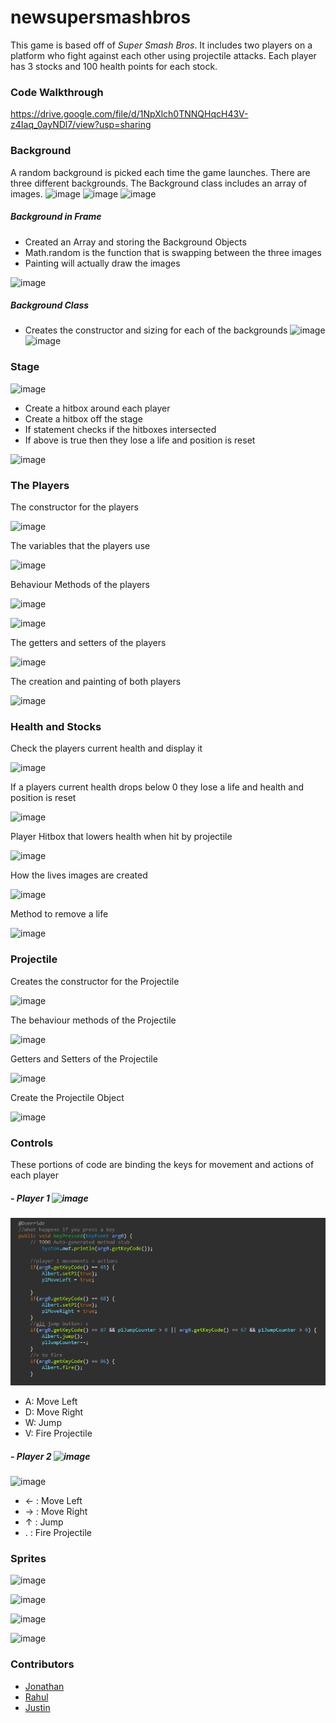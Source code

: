# newsupersmashbros

This game is based off of *Super Smash Bros*. It includes two players on a platform who fight against each other using projectile attacks. Each player has 3 stocks and 100 health points for each stock.  

### Code Walkthrough
https://drive.google.com/file/d/1NpXlch0TNNQHqcH43V-z4Iaq_0ayNDl7/view?usp=sharing

### **Background**
A random background is picked each time the game launches. There are three different backgrounds. 
The Background class includes an array of images. 
![image](https://user-images.githubusercontent.com/54755468/148613525-e7bd8a6d-e3ba-47fc-a8b9-bc51162067e4.png)
![image](https://user-images.githubusercontent.com/54755468/148613556-4c737d7c-fe67-476c-9caf-443844c8d1b9.png)
![image](https://user-images.githubusercontent.com/54755468/148613590-0df7ac2b-0f27-48e2-ad72-918596d3e141.png)


##### Background in Frame

- Created an Array and storing the Background Objects
- Math.random is the function that is swapping between the three images
- Painting will actually draw the images 

![image](https://user-images.githubusercontent.com/85975474/148612624-79134b8d-edb0-44ec-bf9a-cec5aac00976.png)

##### Background Class 

- Creates the constructor and sizing for each of the backgrounds
![image](https://user-images.githubusercontent.com/85975474/148612643-81e1418a-7984-4fe4-86ec-a47bcd3c6c60.png)
![image](https://user-images.githubusercontent.com/85975474/148612656-f6b8afd0-b3df-40d0-8022-42cc380bf301.png)


### **Stage**
![image](https://user-images.githubusercontent.com/85975474/148461684-08df4dab-774b-4cc5-8cfa-67ec936d82bd.png)

- Create a hitbox around each player
- Create a hitbox off the stage
- If statement checks if the hitboxes intersected
- If above is true then they lose a life and position is reset

![image](https://user-images.githubusercontent.com/85975474/148617804-d70f5a4b-73f8-4c73-a1c4-1a7d1289bb3b.png)


### **The Players**
The constructor for the players

![image](https://user-images.githubusercontent.com/85975474/148614340-5b9bdbf9-6c2b-445f-9ff3-1df2f6655c1a.png)

The variables that the players use

![image](https://user-images.githubusercontent.com/85975474/148614305-8e5706bd-c7a3-47f4-ba51-70cb69a08ff2.png)

Behaviour Methods of the players

![image](https://user-images.githubusercontent.com/85975474/148614727-94de5124-4db5-4b98-9f27-ee992a0bc4ab.png)

![image](https://user-images.githubusercontent.com/85975474/148614746-fe5c217a-a652-4269-b9b0-59ef1850ffc0.png)


The getters and setters of the players

![image](https://user-images.githubusercontent.com/85975474/148614766-e11c76f6-c402-4a8c-9583-e32724ae6b7e.png)


The creation and painting of both players

![image](https://user-images.githubusercontent.com/85975474/148614220-4f91b03b-6f59-40f2-815b-563cc0f2220b.png)


### **Health and Stocks**

Check the players current health and display it

![image](https://user-images.githubusercontent.com/85975474/148616017-2e264a06-b0fe-40bb-9a7d-81f7a821669a.png)

If a players current health drops below 0 they lose a life and health and position is reset

![image](https://user-images.githubusercontent.com/85975474/148617838-9ef9b54b-3938-4527-88ff-984f940696ca.png)

Player Hitbox that lowers health when hit by projectile

![image](https://user-images.githubusercontent.com/85975474/148617876-fa9d803c-13a0-42a0-90d6-30082c85a075.png)

How the lives images are created

![image](https://user-images.githubusercontent.com/85975474/148618782-980ab31b-3a2d-46d3-8eaa-8eabeeca052c.png)

Method to remove a life

![image](https://user-images.githubusercontent.com/85975474/148618774-5e688b85-7d0c-438b-a0bb-048e0f318f89.png)


### **Projectile**

Creates the constructor for the Projectile 

![image](https://user-images.githubusercontent.com/85975474/148618583-85306b45-9b7f-4566-b202-f5e8124169b8.png)


The behaviour methods of the Projectile

![image](https://user-images.githubusercontent.com/85975474/148618577-e44fdd1d-ca97-4eba-9608-57c582bead0d.png)

Getters and Setters of the Projectile

![image](https://user-images.githubusercontent.com/85975474/148618605-618ef2c0-5a8c-4606-a4bb-2dd7584d5436.png)

Create the Projectile Object

![image](https://user-images.githubusercontent.com/85975474/148618637-29535ad3-bc85-40e0-b08f-bc8678e01d3e.png)


### **Controls**
These portions of code are binding the keys for movement and actions of each player

##### - Player 1 ![image](https://user-images.githubusercontent.com/85975474/148459949-a0063a84-eed5-437b-86e5-0a0a43202115.png)

![image](https://github.com/nwhee/newsupersmashbros/blob/master/assets/Player%201%20Movement%20+%20Actions.PNG?raw=true)
- A: Move Left
- D: Move Right
- W: Jump
- V: Fire Projectile

##### - Player 2 ![image](https://user-images.githubusercontent.com/85975474/148460116-b2883ec6-8fd8-4373-9dfc-7435610775f1.png)

![image](https://user-images.githubusercontent.com/85975474/148611557-01e1a0ad-09fc-4236-9622-cf3ffaf5a2eb.png)
- ← : Move Left
- → : Move Right
- ↑ : Jump
- . : Fire Projectile



### Sprites

![image](https://user-images.githubusercontent.com/85975474/148461032-28b7b3d9-8d61-4f23-b660-5ea8c29606f2.png)

![image](https://user-images.githubusercontent.com/85975474/148461270-f5cb2b5b-9b21-48dd-a2fa-4db5a1f08e3f.png)

![image](https://user-images.githubusercontent.com/85975474/148461396-1e6e29fe-0e39-42a8-994b-c4f1cec50bb1.png)

![image](https://user-images.githubusercontent.com/85975474/148461423-788bf628-dd4e-45e4-9244-4f52b16a80c1.png)

### 


### Contributors
- [Jonathan](https://github.com/nwhee)
- [Rahul](https://github.com/RJ-06)
- [Justin](https://github.com/JustinVFong)
